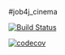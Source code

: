 #job4j_cinema

[![Build Status](https://www.travis-ci.com/SavvaMey/job4j_cinema.svg?branch=main)](https://www.travis-ci.com/SavvaMey/job4j_cinema)

[![codecov](https://codecov.io/gh/SavvaMey/job4j_cinema/branch/master/graph/badge.svg?token=2RW1NGWN9U)](https://codecov.io/gh/SavvaMey/job4j_cinema)